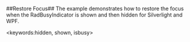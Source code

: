 ##Restore Focus##
The example demonstrates how to restore the focus when the RadBusyIndicator is shown and then hidden for Silverlight and WPF.

<keywords:hidden, shown, isbusy>
